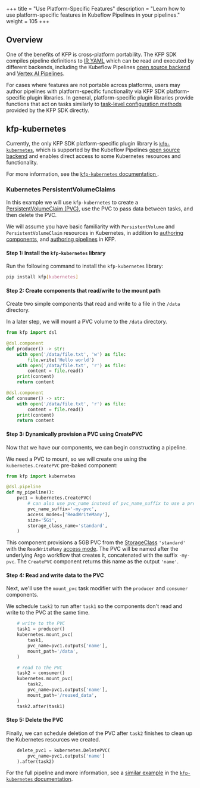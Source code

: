 +++
title = "Use Platform-Specific Features"
description = "Learn how to use platform-specific features in Kubeflow Pipelines in your pipelines."
weight = 105
+++

## Overview

One of the benefits of KFP is cross-platform portability. 
The KFP SDK compiles pipeline definitions to [IR YAML][ir-yaml] which can be read and executed by different backends, including the Kubeflow Pipelines [open source backend][oss-be] and [Vertex AI Pipelines](https://cloud.google.com/vertex-ai/docs/pipelines/introduction).

For cases where features are not portable across platforms, users may author pipelines with platform-specific functionality via KFP SDK platform-specific plugin libraries.
In general, platform-specific plugin libraries provide functions that act on tasks similarly to [task-level configuration methods][task-level-config-methods] provided by the KFP SDK directly. 

<!-- TODO: add docs on how to create a platform-specific authoring library -->

## kfp-kubernetes

Currently, the only KFP SDK platform-specific plugin library is [`kfp-kubernetes`][kfp-kubernetes-pypi], which is supported by the Kubeflow Pipelines [open source backend][oss-be] and enables direct access to some Kubernetes resources and functionality.

For more information, see the [`kfp-kubernetes` documentation ][kfp-kubernetes-docs].

### **Kubernetes PersistentVolumeClaims**

In this example we will use `kfp-kubernetes` to create a [PersistentVolumeClaim (PVC)][persistent-volume], use the PVC to pass data between tasks, and then delete the PVC.

We will assume you have basic familiarity with `PersistentVolume` and `PersistentVolumeClaim` resources in Kubernetes, in addition to [authoring components][authoring-components], and [authoring pipelines][authoring-pipelines] in KFP.

#### **Step 1:** Install the `kfp-kubernetes` library

Run the following command to install the `kfp-kubernetes` library:

```sh
pip install kfp[kubernetes]
```

#### **Step 2:** Create components that read/write to the mount path

Create two simple components that read and write to a file in the `/data` directory. 

In a later step, we will mount a PVC volume to the `/data` directory.

```python
from kfp import dsl

@dsl.component
def producer() -> str:
    with open('/data/file.txt', 'w') as file:
        file.write('Hello world')
    with open('/data/file.txt', 'r') as file:
        content = file.read()
    print(content)
    return content

@dsl.component
def consumer() -> str:
    with open('/data/file.txt', 'r') as file:
        content = file.read()
    print(content)
    return content
```

#### **Step 3:** Dynamically provision a PVC using CreatePVC

Now that we have our components, we can begin constructing a pipeline. 

We need a PVC to mount, so we will create one using the `kubernetes.CreatePVC` pre-baked component:

```python
from kfp import kubernetes

@dsl.pipeline
def my_pipeline():
    pvc1 = kubernetes.CreatePVC(
        # can also use pvc_name instead of pvc_name_suffix to use a pre-existing PVC
        pvc_name_suffix='-my-pvc',
        access_modes=['ReadWriteMany'],
        size='5Gi',
        storage_class_name='standard',
    )
```

This component provisions a 5GB PVC from the [StorageClass][storage-class] `'standard'` with the `ReadWriteMany` [access mode][access-mode].
The PVC will be named after the underlying Argo workflow that creates it, concatenated with the suffix `-my-pvc`. The `CreatePVC` component returns this name as the output `'name'`.

#### **Step 4:** Read and write data to the PVC

Next, we'll use the `mount_pvc` task modifier with the `producer` and `consumer` components. 

We schedule `task2` to run after `task1` so the components don't read and write to the PVC at the same time.

```python
    # write to the PVC
    task1 = producer()
    kubernetes.mount_pvc(
        task1,
        pvc_name=pvc1.outputs['name'],
        mount_path='/data',
    )

    # read to the PVC
    task2 = consumer()
    kubernetes.mount_pvc(
        task2,
        pvc_name=pvc1.outputs['name'],
        mount_path='/reused_data',
    )
    task2.after(task1)
```

#### **Step 5:** Delete the PVC

Finally, we can schedule deletion of the PVC after `task2` finishes to clean up the Kubernetes resources we created.

```python
    delete_pvc1 = kubernetes.DeletePVC(
        pvc_name=pvc1.outputs['name']
    ).after(task2)
```

For the full pipeline and more information, see a [similar example][full-example] in the [`kfp-kubernetes` documentation][kfp-kubernetes-docs].


[ir-yaml]: /docs/components/pipelines/user-guides/core-functions/compile-a-pipeline#ir-yaml
[oss-be]: /docs/components/pipelines/operator-guides/installation/
[kfp-kubernetes-pypi]: https://pypi.org/project/kfp-kubernetes/
[task-level-config-methods]: /docs/components/pipelines/user-guides/components/compose-components-into-pipelines/#task-configurations
[kfp-kubernetes-docs]: https://kfp-kubernetes.readthedocs.io/
[persistent-volume]: https://kubernetes.io/docs/concepts/storage/persistent-volumes/
[storage-class]: https://kubernetes.io/docs/concepts/storage/storage-classes/
[access-mode]: https://kubernetes.io/docs/concepts/storage/persistent-volumes/#access-modes
[full-example]: https://kfp-kubernetes.readthedocs.io/en/kfp-kubernetes-0.0.1/#persistentvolumeclaim-dynamically-create-pvc-mount-then-delete
[authoring-components]: /docs/components/pipelines/user-guides/components/
[authoring-pipelines]: /docs/components/pipelines/user-guides/
